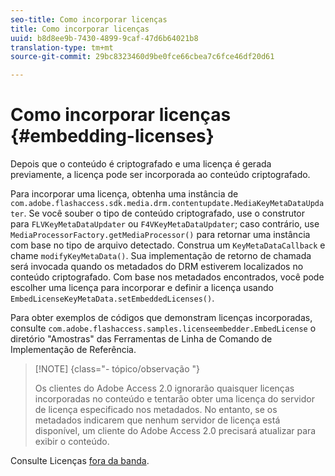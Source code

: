 ```yaml
---
seo-title: Como incorporar licenças
title: Como incorporar licenças
uuid: b8d8ee9b-7430-4899-9caf-47d6b64021b8
translation-type: tm+mt
source-git-commit: 29bc8323460d9be0fce66cbea7c6fce46df20d61

---
```



# Como incorporar licenças {#embedding-licenses}

Depois que o conteúdo é criptografado e uma licença é gerada previamente, a licença pode ser incorporada ao conteúdo criptografado.

Para incorporar uma licença, obtenha uma instância de `com.adobe.flashaccess.sdk.media.drm.contentupdate.MediaKeyMetaDataUpdater`. Se você souber o tipo de conteúdo criptografado, use o construtor para `FLVKeyMetaDataUpdater` ou `F4VKeyMetaDataUpdater`; caso contrário, use `MediaProcessorFactory.getMediaProcessor()` para retornar uma instância com base no tipo de arquivo detectado. Construa um `KeyMetaDataCallback` e chame `modifyKeyMetaData()`. Sua implementação de retorno de chamada será invocada quando os metadados do DRM estiverem localizados no conteúdo criptografado. Com base nos metadados encontrados, você pode escolher uma licença para incorporar e definir a licença usando `EmbedLicenseKeyMetaData.setEmbeddedLicenses()`.

Para obter exemplos de códigos que demonstram licenças incorporadas, consulte `com.adobe.flashaccess.samples.licenseembedder.EmbedLicense` o diretório &quot;Amostras&quot; das Ferramentas de Linha de Comando de Implementação de Referência.

>[!NOTE] {class=&quot;- tópico/observação &quot;}
>
>Os clientes do Adobe Access 2.0 ignorarão quaisquer licenças incorporadas no conteúdo e tentarão obter uma licença do servidor de licença especificado nos metadados. No entanto, se os metadados indicarem que nenhum servidor de licença está disponível, um cliente do Adobe Access 2.0 precisará atualizar para exibir o conteúdo.

Consulte Licenças [fora da banda](../../aaxs-protecting-content/content-introduction/packaging-options/content-out-of-band-licenses.md).
